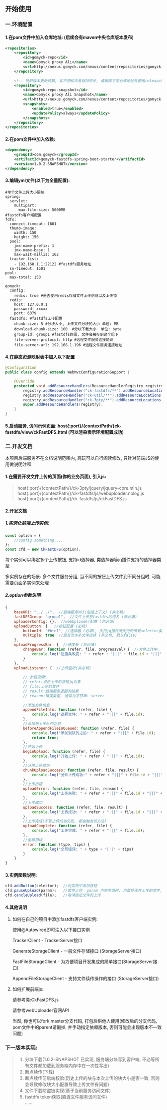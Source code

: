 ## 开始使用

### 一.环境配置
#### 1.在pom文件中加入仓库地址: (后续会有maven中央仓库版本发布)
```xml
<repositories>
    <repository>
        <id>gomyck-repo</id>
        <name>Gomyck proxy Ali</name>
        <url>http://nexus.gomyck.com/nexus/content/repositories/gomyck-repo/</url>
    </repository>
    
    <!-- 快照版本更新频繁, 如不想和作者保持同步, 请删除下面仓库地址并使用release版本: 1.0.1-release -->
    <repository>
        <id>gomyck-repo-snapshot</id>
        <name>Gomyck proxy Ali Snapshot</name>
        <url>http://nexus.gomyck.com/nexus/content/repositories/gomyck-repo-snapshot/</url>
        <snapshots>
            <enabled>true</enabled>
            <updatePolicy>always</updatePolicy>
        </snapshots>
    </repository>
</repositories>
```
#### 2.在pom文件中加入依赖:
```xml
<dependency>
    <groupId>com.gomyck</groupId>
    <artifactId>gomyck-fastdfs-spring-boot-starter</artifactId>
    <version>1.0.2-SNAPSHOT</version>
</dependency>
```
#### 3.编辑yml文件(以下为全量配置):
```text
#单个文件上传大小限制
spring:
  servlet:
    multipart:
      max-file-size: 5000MB
#fastdfs客户端配置
fdfs:
  connect-timeout: 1601
  thumb-image:
    width: 150
    height: 150
  pool:
    jmx-name-prefix: 1
    jmx-name-base: 1
    max-wait-millis: 102
  tracker-list: 
    - 192.168.1.1:22122 #fastdfs服务地址
  so-timeout: 1501
pool:
  max-total: 153

gomyck:
  config:
    redis: true #是否使用redis存储文件上传信息以及上传锁
  redis:
    host: 127.0.0.1 
    password: xxxxx
    port: 6379
  fastdfs: #fastdfs上传配置
    chunk-size: 5 #分块大小, 上传文件分块的大小 单位: MB
    download-chunk-size: 100  #分块下载大小  单位: byte
    group-id: group1 #fastdfs的组, 文件会被存到这个组下
    file-server-protocol: http #远程文件服务连接协议
    file-server-url: 192.168.1.196 #远程文件服务连接地址
```

#### 4.在静态资源映射表中加入以下配置
```java
@Configuration
public class config extends WebMvcConfigurationSupport {

    @Override
    protected void addResourceHandlers(ResourceHandlerRegistry registry) {
        registry.addResourceHandler("ck-fastdfs/**").addResourceLocations("classpath:/META-INF/resources/ck-fastdfs/");
        registry.addResourceHandler("ck-util/**").addResourceLocations("classpath:/META-INF/resources/ck-util/");
        registry.addResourceHandler("ck-3pty/**").addResourceLocations("classpath:/META-INF/resources/ck-3pty/");
        super.addResourceHandlers(registry);
    }
}
```
#### 5.启动服务, 访问示例页面: host{:port}/{contextPath/}ck-fastdfs/view/ckFastDFS.html (可以渲染表示环境配置成功)

### 二.开发文档

本项目后端服务不在文档说明范围内, 高玩可以自行阅读修改, 只针对前端JS的使用做说明注释

#### 1.在需要开发文件上传的页面(你的业务页面), 引入js: 

> host{:port}/{contextPath/}/ck-3pty/jquery/jquery-core.min.js   
> host{:port}/{contextPath/}/ck-fastdfs/js/webuploader.nolog.js   
> host{:port}/{contextPath/}/ck-fastdfs/js/ckFastDFS.js   

#### 2.开发文档

##### 1.实例化前端上传实例: 
```javascript
const option = {
    //config something.....
};
const cfd = new CkFastDFS(option);
```
每个实例可以绑定多个上传按钮, 支持id选择器, 类选择器等jq插件支持的选择器类型

多实例存在的场景: 多个文件服务分组, 当不同的按钮上传文件到不同分组时, 可能需要页面多实例来处理

##### 2.option参数说明: 
```javascript
{ 
    baseURI: "../../",  //后端服务URI(包括上下文) (非必填)
    fastDFSGroup: "group1",  //文件上传至fastdfs的组名 (非必填)
    uploaderConfig: {},  //webUploader配置 (非必填)
    uploadButton: {   //按钮配置 (必填)
        buttonId: "#btn1", //选择器 (必填), 支持jq插件所支持的所有selector类型
        multiple: true  //是否允许多文件选择 (非必填, 默认false)
    },
    uploadProgressBar: {  //进度条 (非必填)
        changeBar: function (refer, file, progressVal) {  //文件上传中, 进度改变时会触发该方法 
            console.log("进度条改变: " + refer + "|||" + file.id + "|||" + progressVal);
        }
    },
    uploadListener: {  //上传监听(非必填)  
        
        // 参数说明: 
        // refer:点击上传的按钮jq对象   
        // file:上传的文件   
        // result:后端服务返回的结果
        // reason:错误类型, 通常为字符串: server
        
        //添加文件信息
        appendFileInfo: function (refer, file) {
            console.log("选择文件: " + refer + "|||" + file.id);
        },
        //添加到上传队列之前
        beforeAppendFileInQueued: function (refer, file) {
            console.log("添加到队列之前: " + refer + "|||" + file.id);
            return true;
        },
        //开始上传
        beginUpload: function (refer, file) {
            console.log("开始上传: " + refer + "|||" + file.id);
        },
        //分块上传成功
        chunkUploadSuccess: function (refer, file, result) {
            console.log("分块上传成功:" + refer + "|||" + file.id + "|||" + JSON.stringify(result))
        },
        //上传出错
        uploadError: function (refer, file, reason) {
            console.log("上传失败: " + refer + "|||" + file.id + "|||" + reason);
        },
        //上传成功
        uploadSuccess: function (refer, file, result) {
            console.log("上传成功: " + refer + "|||" + file.id + "|||" + JSON.stringify(result));
        },
        //上传完成(不管上传成功失败, 都会触发该方法)
        uploadComplete: function (refer, file) {
            console.log("上传完成: " + refer + "|||" + file.id);
        },
        //全局错误
        error: function (type, tips) {
            console.log("全局错误: " + type + "|||" + tips)
        }
    }
}
```
#### 3.实例函数说明:
```javascript
cfd.addButton(selector);  //向实例中添加按钮
cfd.pauseUpload(param);   //暂停上传  param 为布尔值时, 为暂停正在上传的文件, file类型时, 暂停指定file的上传, null|undefined时为全部暂停
cfd.cancleUpload(file);   //取消指定文件的上传
```
#### 4.其他说明
1. 如何在自己的项目中添加fastdfs客户端实例:

    使用@Autowired即可注入以下接口实例
    
    TrackerClient - TrackerServer接口
    
    GenerateStorageClient - 一般文件存储接口 (StorageServer接口)
    
    FastFileStorageClient - 为方便项目开发集成的简单接口(StorageServer接口)
    
    AppendFileStorageClient - 支持文件续传操作的接口 (StorageServer接口)

2. 如何扩展前端js: 

    请参考类:CkFastDFS.js
    
    请参考webUploader官网API
    
    当然, 你也可以fork master分支代码, 打包后供他人使用(修改后的分支代码, pom文件中的parent请删掉, 并手动指定依赖版本, 否则可能会出现版本不一致问题)

### 下一版本实现:
> 1. 分块下载(1.0.2-SNAPSHOT 已实现, 服务端分块写到客户端, 不必等所有文件都加载到服务端内存中在一次性写出)
> 2. 断点续传(下载)
> 3. 断点续传前后端校验(历史上传的块与本次上传的块大小是否一致, 否则会导致修改块大小配置导致上传文件有问题)  
> 4. 文件下载防盗链实现(基于当前服务访问文件)
> 5. fastdfs token获取(直连文件服务访问文件)   
> ......   
